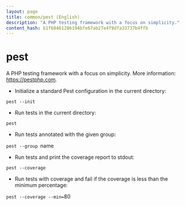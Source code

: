 ```yaml
---
layout: page
title: common/pest (English)
description: "A PHP testing framework with a focus on simplicity."
content_hash: b1f68461286194bfe67ab27e4f9dfa33737b4ffb
---
```

# pest

A PHP testing framework with a focus on simplicity.
More information: <https://pestphp.com>.

- Initialize a standard Pest configuration in the current directory:

`pest --init`

- Run tests in the current directory:

`pest`

- Run tests annotated with the given group:

`pest --group `<span class="tldr-var badge badge-pill bg-dark-lm bg-white-dm text-white-lm text-dark-dm font-weight-bold">name</span>

- Run tests and print the coverage report to stdout:

`pest --coverage`

- Run tests with coverage and fail if the coverage is less than the minimum percentage:

`pest --coverage --min=`<span class="tldr-var badge badge-pill bg-dark-lm bg-white-dm text-white-lm text-dark-dm font-weight-bold">80</span>
